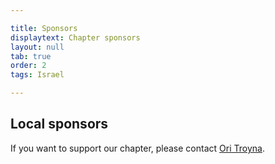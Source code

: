 ```yaml
---

title: Sponsors
displaytext: Chapter sponsors
layout: null
tab: true
order: 2
tags: Israel

---
```


## Local sponsors

If you want to support our chapter, please contact [Ori Troyna](mailto:ori.troyna@owasp.org). 